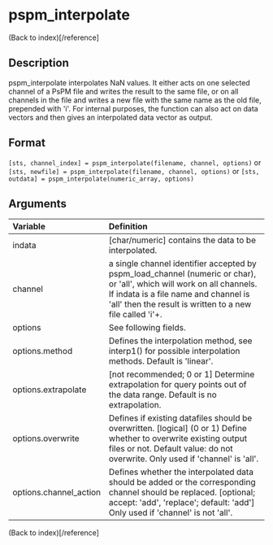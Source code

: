 # pspm_interpolate
(Back to index)[/reference]
## Description
pspm_interpolate interpolates NaN values. It either acts on one selected channel of a PsPM file and writes the result to the same file, or on all channels in the file and writes a new file with the same name as the old file, prepended with 'i'. For internal purposes, the function can also act on data vectors and then gives an interpolated data vector as output.

## Format
`[sts, channel_index] = pspm_interpolate(filename, channel, options)` or
`[sts, newfile] = pspm_interpolate(filename, channel, options)` or
`[sts, outdata] = pspm_interpolate(numeric_array, options)`

## Arguments
| Variable | Definition |
|:--|:--|
| indata | [char/numeric] contains the data to be interpolated. |
| channel | a single channel identifier accepted by pspm_load_channel (numeric or char), or 'all', which will work on all channels. If indata is a file name and channel is 'all' then the result is written to a new file called 'i'+<old filename>. |
| options | See following fields. |
| options.method | Defines the interpolation method, see interp1() for possible interpolation methods. Default is 'linear'. |
| options.extrapolate | [not recommended; 0 or 1] Determine extrapolation for query points out of the data range. Default is no extrapolation. |
| options.overwrite | Defines if existing datafiles should be overwritten. [logical] (0 or 1) Define whether to overwrite existing output files or not. Default value: do not overwrite. Only used if 'channel' is 'all'. |
| options.channel_action | Defines whether the interpolated data should be added or the corresponding channel should be replaced. [optional; accept: 'add', 'replace'; default: 'add'] Only used if 'channel' is not 'all'. |
(Back to index)[/reference]
